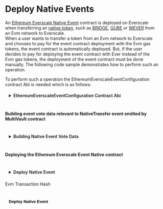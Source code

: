 <div class="DeployNativeEvent">

# Deploy Native Events

An [Ethereum Everscale Native Event](../../../../../docs/Concepts/Events.md#evm-to-ever-events) contract is deployed on Everscale when transferring an [native token](../../../../../docs/Concepts/TokenTypes.md), such as [BRIDGE](../../../../../docs/addresses.md#bridge), [QUBE](../../../../../docs/addresses.md#qube) or [WEVER](../../../../../docs/addresses.md#wever) from an Evm network to Everscale.\
When a user wants to transfer a token from an Evm network to Everscale and chooses to pay for the event contract deployment with the Evm gas tokens, the event contract is automatically deployed. But, if the user decides to pay for deploying the event contract with Ever instead of the Evm gas tokens, the deployment of the event contract must be done manually. The following code sample demonstrates how to perform such an operation.

To perform such a operation the EthereumEverscaleEventConfiguration contract Abi is needed which is as follows:

<details>
<summary>EthereumEverscaleEventConfiguration Contract Abi</summary>

```typescript
const EthereumEverscaleEventConfAbi = {
  "ABI version": 2,
  version: "2.2",
  header: ["time"],
  functions: [
    {
      name: "constructor",
      inputs: [{ name: "_configurationCode", type: "cell" }],
      outputs: [],
    },
    {
      name: "deploy",
      inputs: [
        { name: "_owner", type: "address" },
        {
          components: [
            { name: "eventABI", type: "bytes" },
            { name: "staking", type: "address" },
            { name: "eventInitialBalance", type: "uint64" },
            { name: "eventCode", type: "cell" },
          ],
          name: "basicConfiguration",
          type: "tuple",
        },
        {
          components: [
            { name: "chainId", type: "uint32" },
            { name: "eventEmitter", type: "uint160" },
            { name: "eventBlocksToConfirm", type: "uint16" },
            { name: "proxy", type: "address" },
            { name: "startBlockNumber", type: "uint32" },
            { name: "endBlockNumber", type: "uint32" },
          ],
          name: "networkConfiguration",
          type: "tuple",
        },
      ],
      outputs: [],
    },
    {
      name: "deriveConfigurationAddress",
      inputs: [
        {
          components: [
            { name: "eventABI", type: "bytes" },
            { name: "staking", type: "address" },
            { name: "eventInitialBalance", type: "uint64" },
            { name: "eventCode", type: "cell" },
          ],
          name: "basicConfiguration",
          type: "tuple",
        },
        {
          components: [
            { name: "chainId", type: "uint32" },
            { name: "eventEmitter", type: "uint160" },
            { name: "eventBlocksToConfirm", type: "uint16" },
            { name: "proxy", type: "address" },
            { name: "startBlockNumber", type: "uint32" },
            { name: "endBlockNumber", type: "uint32" },
          ],
          name: "networkConfiguration",
          type: "tuple",
        },
      ],
      outputs: [{ name: "value0", type: "address" }],
    },
    {
      name: "_randomNonce",
      inputs: [],
      outputs: [{ name: "_randomNonce", type: "uint256" }],
    },
    {
      name: "configurationCode",
      inputs: [],
      outputs: [{ name: "configurationCode", type: "cell" }],
    },
  ],
  data: [{ key: 1, name: "_randomNonce", type: "uint256" }],
  events: [],
  fields: [
    { name: "_pubkey", type: "uint256" },
    { name: "_timestamp", type: "uint64" },
    { name: "_constructorFlag", type: "bool" },
    { name: "_randomNonce", type: "uint256" },
    { name: "configurationCode", type: "cell" },
  ],
} as const;
```

</details>

<br/>

#### Building event vote data relevant to NativeTransfer event emitted by MultiVault contract

<br/>
<details>
<summary>Building Native Event Vote Data</summary>

```typescript
//Import following libraries
import { ethers } from "ethers";

//Initial the Evm provider as mentioned in prerequisites section

// NativeTransfer event Abi interface
let abi = new ethers.Interface([
  `event NativeTransfer(
        int8 native_wid,
        uint256 native_addr,
        uint128 amount,
        int8 recipient_wid,
        uint256 recipient_addr,
        uint value,
        uint expected_evers,
        bytes payload
    )`,
]);

/**
 * Fetches the transaction receipt from a tx hash to extract the logs and use them to build event vote data.
 * @param txHash {string} The initializer transaction hash which called one of the deposit functions on MultiVault contract
 */
const txReceipt = await provider.getTransactionReceipt(txHash);
if (!txReceipt) {
  throw new Error("Transaction receipt not found");
}

// Fetching the logs from that receipt
const logs = txReceipt.logs
  .map((log) => {
    try {
      let abiArgs = { topics: [log.topics[0]], data: log.data };
      return {
        index: log.index,
        data: log.data,
        parsedLog: abi.parseLog(abiArgs),
      };
    } catch (e) {
      return null;
    }
  })
  .filter((log) => log?.parsedLog !== null) as {
  index: number;
  data: string;
  parsedLog: any;
}[];

// Finding the NativeTransfer event from fetched logs
const log = logs.find((log) => log.parsedLog.name === "NativeTransfer");

// building the event vote data
const eventLog = {
  eventTransaction: txReceipt.hash,
  eventIndex: log?.index!,
  eventData: log?.data!,
  eventBlockNumber: txReceipt.blockNumber,
  eventBlock: txReceipt.blockHash,
};
```

</details>

<br/>

#### Deploying the Ethereum Everscale Event Native contract

<br/>
<details>
<summary>Deploy Native Event</summary>

```typescript
//Import following libraries
import init, { mapEthBytesIntoTonCell } from "eth-ton-abi-converter";
import { Address } from "everscale-inpage-provider";

//Initial the Tvm provider as mentioned in prerequisites section

// Everscale user address
const everSender: Address = new Address("0:12345");

/**
 * @param EthereumEverscaleEventConfAbi {JSON} The event config contract Abi
 * @param EthereumEverscaleNativeEventConfigurationAddr {Address} The Native event config contract address.
 */
const EvmEverEventConf = new provider.Contract(
  EthereumEverscaleEventConfAbi,
  EthereumEverscaleNativeEventConfigurationAddr
);

// Fetching the details from config contract to extract the event contract Abi and use it when encoding event data
const ethConfigDetails = await EvmEverEventConf.methods
  .getDetails({ answerId: 0 })
  .call({});

// Fetching the flags from the config contract to use when encoding the event data
const flags = (
  await EvmEverEventConf.methods.getFlags({ answerId: 0 }).call({})
)._flags;

// Encoding the event data
await init();
const eventData: string = await mapEthBytesIntoTonCell(
  Buffer.from(
    ethConfigDetails._basicConfiguration.eventABI,
    "base64"
  ).toString(),
  eventLog.eventData,
  flags
);

// Event vote data interface
interface EventVoteData {
  eventTransaction: string;
  eventIndex: number;
  eventData: string;
  eventBlockNumber: number;
  eventBlock: string;
}

// Preparing the parameters
const eventVoteData: EventVoteData = {
  eventTransaction: eventLog.eventTransaction,
  eventIndex: eventLog.eventIndex,
  eventData: eventData,
  eventBlockNumber: eventLog.eventBlockNumber,
  eventBlock: eventLog.eventBlock,
};

/**
 * @param eventVoteData {EventVoteData} prepared event vote data
 * @param from {Address} user Ever address
 * @param amount {string} event initial value
 * @param bounce {boolean} should return remained gas ?
 */
await EvmEverEventConf.methods
  .deployEvent({ eventVoteData: eventVoteData })
  .send({
    from: everSender,
    amount: ethers.parseUnits("6", 9).toString(),
    bounce: true,
  });
```

</details>

<label for="txHash">Evm Transaction Hash </label>
<input ref="txHash" type="text"/>

<br/>
<button @click="HandleDeployNativeEvent" style="{background-color : gray, border-radius: 100px}">Deploy Native Event</button>

<p class="output-p" ref="deployNativeEventOutput"></p>

</div>

<script lang="ts" >
import { defineComponent, ref, onMounted } from "vue";
import { Address } from "everscale-inpage-provider";
import { useEventDeployer } from "../../../providers/useEventDeployer"
const { deployNativeEvent } = useEventDeployer();

export default defineComponent({
  name: "DeployNativeEvent",
  setup() {
    async function HandleDeployNativeEvent() {
      this.$refs.deployNativeEventOutput.innerHTML = "processing ...";
      if (this.$refs.txHash.value == "") {
        this.$refs.deployNativeEventOutput.innerHTML = "ERROR: please enter valid transaction hash  !!"
        return;
      }
      var deployNativeEventOutput = await deployNativeEvent(
        this.$refs.txHash.value.toString(),
      );
      this.$refs.deployNativeEventOutput.innerHTML = deployNativeEventOutput;
    }
    return {
      HandleDeployNativeEvent,
    };
  },
});

</script>

<style>
  button, input, details, select, .output-p{
  background-color: var(--vp-c-bg-mute);
  transition: background-color 0.1s;
  padding: 5px 12px;
  border: 1px solid var(--vp-c-divider);
  border-radius: 8px;
  font-weight: 600;
  margin-right: 0.5rem;
  cursor : pointer;  
}

</style>
